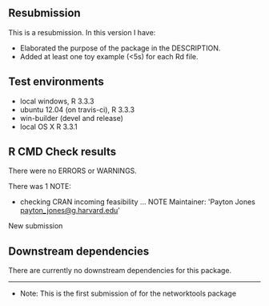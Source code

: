 ## Resubmission
This is a resubmission. In this version I have:

* Elaborated the purpose of the package in the DESCRIPTION.
* Added at least one toy example (<5s) for each Rd file.  

## Test environments
* local windows, R 3.3.3
* ubuntu 12.04 (on travis-ci), R 3.3.3
* win-builder (devel and release)
* local OS X R 3.3.1

## R CMD Check results
There were no ERRORS or WARNINGS.

There was 1 NOTE:
* checking CRAN incoming feasibility ... NOTE
Maintainer: 'Payton Jones <payton_jones@g.harvard.edu>'

New submission

## Downstream dependencies
There are currently no downstream dependencies for this package.

---

* Note: This is the first submission of for the networktools package
